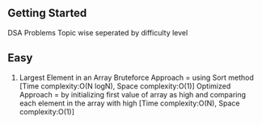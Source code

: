 ## Getting Started
DSA Problems Topic wise seperated by difficulty level

Easy
----------
1) Largest Element in an Array
   Bruteforce Approach = using Sort method [Time complexity:O(N logN), Space complexity:O(1)]
   Optimized Approach = by initializing first value of array as high and comparing each element in the array with high [Time complexity:O(N), Space complexity:O(1)]
   
